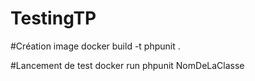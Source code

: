 # TestingTP

#Création image
docker build -t phpunit .

#Lancement de test
docker run phpunit NomDeLaClasse
